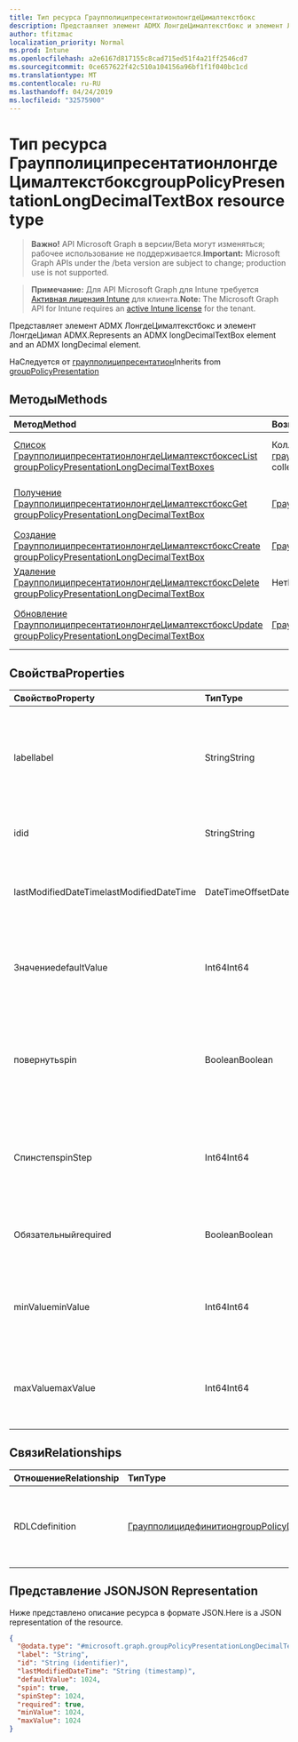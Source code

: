 ```yaml
---
title: Тип ресурса ГраупполиципресентатионлонгдеЦималтекстбокс
description: Представляет элемент ADMX ЛонгдеЦималтекстбокс и элемент ЛонгдеЦимал ADMX.
author: tfitzmac
localization_priority: Normal
ms.prod: Intune
ms.openlocfilehash: a2e6167d817155c8cad715ed51f4a21ff2546cd7
ms.sourcegitcommit: 0ce657622f42c510a104156a96bf1f1f040bc1cd
ms.translationtype: MT
ms.contentlocale: ru-RU
ms.lasthandoff: 04/24/2019
ms.locfileid: "32575900"
---
```

# <a name="grouppolicypresentationlongdecimaltextbox-resource-type"></a><span data-ttu-id="e0055-103">Тип ресурса ГраупполиципресентатионлонгдеЦималтекстбокс</span><span class="sxs-lookup"><span data-stu-id="e0055-103">groupPolicyPresentationLongDecimalTextBox resource type</span></span>

> <span data-ttu-id="e0055-104">**Важно!** API Microsoft Graph в версии/Beta могут изменяться; рабочее использование не поддерживается.</span><span class="sxs-lookup"><span data-stu-id="e0055-104">**Important:** Microsoft Graph APIs under the /beta version are subject to change; production use is not supported.</span></span>

> <span data-ttu-id="e0055-105">**Примечание:** Для API Microsoft Graph для Intune требуется [Активная лицензия Intune](https://go.microsoft.com/fwlink/?linkid=839381) для клиента.</span><span class="sxs-lookup"><span data-stu-id="e0055-105">**Note:** The Microsoft Graph API for Intune requires an [active Intune license](https://go.microsoft.com/fwlink/?linkid=839381) for the tenant.</span></span>

<span data-ttu-id="e0055-106">Представляет элемент ADMX ЛонгдеЦималтекстбокс и элемент ЛонгдеЦимал ADMX.</span><span class="sxs-lookup"><span data-stu-id="e0055-106">Represents an ADMX longDecimalTextBox element and an ADMX longDecimal element.</span></span>


<span data-ttu-id="e0055-107">НаСледуется от [граупполиципресентатион](../resources/intune-grouppolicy-grouppolicypresentation.md)</span><span class="sxs-lookup"><span data-stu-id="e0055-107">Inherits from [groupPolicyPresentation](../resources/intune-grouppolicy-grouppolicypresentation.md)</span></span>

## <a name="methods"></a><span data-ttu-id="e0055-108">Методы</span><span class="sxs-lookup"><span data-stu-id="e0055-108">Methods</span></span>
|<span data-ttu-id="e0055-109">Метод</span><span class="sxs-lookup"><span data-stu-id="e0055-109">Method</span></span>|<span data-ttu-id="e0055-110">Возвращаемый тип</span><span class="sxs-lookup"><span data-stu-id="e0055-110">Return Type</span></span>|<span data-ttu-id="e0055-111">Описание</span><span class="sxs-lookup"><span data-stu-id="e0055-111">Description</span></span>|
|:---|:---|:---|
|[<span data-ttu-id="e0055-112">Список ГраупполиципресентатионлонгдеЦималтекстбоксес</span><span class="sxs-lookup"><span data-stu-id="e0055-112">List groupPolicyPresentationLongDecimalTextBoxes</span></span>](../api/intune-grouppolicy-grouppolicypresentationlongdecimaltextbox-list.md)|<span data-ttu-id="e0055-113">Коллекция [граупполиципресентатионлонгдеЦималтекстбокс](../resources/intune-grouppolicy-grouppolicypresentationlongdecimaltextbox.md)</span><span class="sxs-lookup"><span data-stu-id="e0055-113">[groupPolicyPresentationLongDecimalTextBox](../resources/intune-grouppolicy-grouppolicypresentationlongdecimaltextbox.md) collection</span></span>|<span data-ttu-id="e0055-114">Список свойств и связей объектов [граупполиципресентатионлонгдеЦималтекстбокс](../resources/intune-grouppolicy-grouppolicypresentationlongdecimaltextbox.md) .</span><span class="sxs-lookup"><span data-stu-id="e0055-114">List properties and relationships of the [groupPolicyPresentationLongDecimalTextBox](../resources/intune-grouppolicy-grouppolicypresentationlongdecimaltextbox.md) objects.</span></span>|
|[<span data-ttu-id="e0055-115">Получение ГраупполиципресентатионлонгдеЦималтекстбокс</span><span class="sxs-lookup"><span data-stu-id="e0055-115">Get groupPolicyPresentationLongDecimalTextBox</span></span>](../api/intune-grouppolicy-grouppolicypresentationlongdecimaltextbox-get.md)|[<span data-ttu-id="e0055-116">ГраупполиципресентатионлонгдеЦималтекстбокс</span><span class="sxs-lookup"><span data-stu-id="e0055-116">groupPolicyPresentationLongDecimalTextBox</span></span>](../resources/intune-grouppolicy-grouppolicypresentationlongdecimaltextbox.md)|<span data-ttu-id="e0055-117">Чтение свойств и связей объекта [граупполиципресентатионлонгдеЦималтекстбокс](../resources/intune-grouppolicy-grouppolicypresentationlongdecimaltextbox.md) .</span><span class="sxs-lookup"><span data-stu-id="e0055-117">Read properties and relationships of the [groupPolicyPresentationLongDecimalTextBox](../resources/intune-grouppolicy-grouppolicypresentationlongdecimaltextbox.md) object.</span></span>|
|[<span data-ttu-id="e0055-118">Создание ГраупполиципресентатионлонгдеЦималтекстбокс</span><span class="sxs-lookup"><span data-stu-id="e0055-118">Create groupPolicyPresentationLongDecimalTextBox</span></span>](../api/intune-grouppolicy-grouppolicypresentationlongdecimaltextbox-create.md)|[<span data-ttu-id="e0055-119">ГраупполиципресентатионлонгдеЦималтекстбокс</span><span class="sxs-lookup"><span data-stu-id="e0055-119">groupPolicyPresentationLongDecimalTextBox</span></span>](../resources/intune-grouppolicy-grouppolicypresentationlongdecimaltextbox.md)|<span data-ttu-id="e0055-120">Создание нового объекта [граупполиципресентатионлонгдеЦималтекстбокс](../resources/intune-grouppolicy-grouppolicypresentationlongdecimaltextbox.md) .</span><span class="sxs-lookup"><span data-stu-id="e0055-120">Create a new [groupPolicyPresentationLongDecimalTextBox](../resources/intune-grouppolicy-grouppolicypresentationlongdecimaltextbox.md) object.</span></span>|
|[<span data-ttu-id="e0055-121">Удаление ГраупполиципресентатионлонгдеЦималтекстбокс</span><span class="sxs-lookup"><span data-stu-id="e0055-121">Delete groupPolicyPresentationLongDecimalTextBox</span></span>](../api/intune-grouppolicy-grouppolicypresentationlongdecimaltextbox-delete.md)|<span data-ttu-id="e0055-122">Нет</span><span class="sxs-lookup"><span data-stu-id="e0055-122">None</span></span>|<span data-ttu-id="e0055-123">Удаляет объект [граупполиципресентатионлонгдеЦималтекстбокс](../resources/intune-grouppolicy-grouppolicypresentationlongdecimaltextbox.md).</span><span class="sxs-lookup"><span data-stu-id="e0055-123">Deletes a [groupPolicyPresentationLongDecimalTextBox](../resources/intune-grouppolicy-grouppolicypresentationlongdecimaltextbox.md).</span></span>|
|[<span data-ttu-id="e0055-124">Обновление ГраупполиципресентатионлонгдеЦималтекстбокс</span><span class="sxs-lookup"><span data-stu-id="e0055-124">Update groupPolicyPresentationLongDecimalTextBox</span></span>](../api/intune-grouppolicy-grouppolicypresentationlongdecimaltextbox-update.md)|[<span data-ttu-id="e0055-125">ГраупполиципресентатионлонгдеЦималтекстбокс</span><span class="sxs-lookup"><span data-stu-id="e0055-125">groupPolicyPresentationLongDecimalTextBox</span></span>](../resources/intune-grouppolicy-grouppolicypresentationlongdecimaltextbox.md)|<span data-ttu-id="e0055-126">Обновление свойств объекта [граупполиципресентатионлонгдеЦималтекстбокс](../resources/intune-grouppolicy-grouppolicypresentationlongdecimaltextbox.md) .</span><span class="sxs-lookup"><span data-stu-id="e0055-126">Update the properties of a [groupPolicyPresentationLongDecimalTextBox](../resources/intune-grouppolicy-grouppolicypresentationlongdecimaltextbox.md) object.</span></span>|

## <a name="properties"></a><span data-ttu-id="e0055-127">Свойства</span><span class="sxs-lookup"><span data-stu-id="e0055-127">Properties</span></span>
|<span data-ttu-id="e0055-128">Свойство</span><span class="sxs-lookup"><span data-stu-id="e0055-128">Property</span></span>|<span data-ttu-id="e0055-129">Тип</span><span class="sxs-lookup"><span data-stu-id="e0055-129">Type</span></span>|<span data-ttu-id="e0055-130">Описание</span><span class="sxs-lookup"><span data-stu-id="e0055-130">Description</span></span>|
|:---|:---|:---|
|<span data-ttu-id="e0055-131">label</span><span class="sxs-lookup"><span data-stu-id="e0055-131">label</span></span>|<span data-ttu-id="e0055-132">String</span><span class="sxs-lookup"><span data-stu-id="e0055-132">String</span></span>|<span data-ttu-id="e0055-133">Локализованная текстовая подпись для любой сущности презентации.</span><span class="sxs-lookup"><span data-stu-id="e0055-133">Localized text label for any presentation entity.</span></span> <span data-ttu-id="e0055-134">По умолчанию это значение пусто.</span><span class="sxs-lookup"><span data-stu-id="e0055-134">The default value is empty.</span></span> <span data-ttu-id="e0055-135">НаСледуется от [граупполиципресентатион](../resources/intune-grouppolicy-grouppolicypresentation.md)</span><span class="sxs-lookup"><span data-stu-id="e0055-135">Inherited from [groupPolicyPresentation](../resources/intune-grouppolicy-grouppolicypresentation.md)</span></span>|
|<span data-ttu-id="e0055-136">id</span><span class="sxs-lookup"><span data-stu-id="e0055-136">id</span></span>|<span data-ttu-id="e0055-137">String</span><span class="sxs-lookup"><span data-stu-id="e0055-137">String</span></span>|<span data-ttu-id="e0055-138">Ключ объекта.</span><span class="sxs-lookup"><span data-stu-id="e0055-138">Key of the entity.</span></span> <span data-ttu-id="e0055-139">НаСледуется от [граупполиципресентатион](../resources/intune-grouppolicy-grouppolicypresentation.md)</span><span class="sxs-lookup"><span data-stu-id="e0055-139">Inherited from [groupPolicyPresentation](../resources/intune-grouppolicy-grouppolicypresentation.md)</span></span>|
|<span data-ttu-id="e0055-140">lastModifiedDateTime</span><span class="sxs-lookup"><span data-stu-id="e0055-140">lastModifiedDateTime</span></span>|<span data-ttu-id="e0055-141">DateTimeOffset</span><span class="sxs-lookup"><span data-stu-id="e0055-141">DateTimeOffset</span></span>|<span data-ttu-id="e0055-142">Дата и время последнего изменения объекта.</span><span class="sxs-lookup"><span data-stu-id="e0055-142">The date and time the entity was last modified.</span></span> <span data-ttu-id="e0055-143">НаСледуется от [граупполиципресентатион](../resources/intune-grouppolicy-grouppolicypresentation.md)</span><span class="sxs-lookup"><span data-stu-id="e0055-143">Inherited from [groupPolicyPresentation](../resources/intune-grouppolicy-grouppolicypresentation.md)</span></span>|
|<span data-ttu-id="e0055-144">Значение</span><span class="sxs-lookup"><span data-stu-id="e0055-144">defaultValue</span></span>|<span data-ttu-id="e0055-145">Int64</span><span class="sxs-lookup"><span data-stu-id="e0055-145">Int64</span></span>|<span data-ttu-id="e0055-146">Целое число без знака, задающее начальное значение для десятичного текстового поля.</span><span class="sxs-lookup"><span data-stu-id="e0055-146">An unsigned integer that specifies the initial value for the decimal text box.</span></span> <span data-ttu-id="e0055-147">Значение по умолчанию равно 1.</span><span class="sxs-lookup"><span data-stu-id="e0055-147">The default value is 1.</span></span>|
|<span data-ttu-id="e0055-148">повернуть</span><span class="sxs-lookup"><span data-stu-id="e0055-148">spin</span></span>|<span data-ttu-id="e0055-149">Boolean</span><span class="sxs-lookup"><span data-stu-id="e0055-149">Boolean</span></span>|<span data-ttu-id="e0055-150">Если значение — true, создайте элемент управления "Счетчик"; в противном случае создайте текстовое поле для числового элемента.</span><span class="sxs-lookup"><span data-stu-id="e0055-150">If true, create a spin control; otherwise, create a text box for numeric entry.</span></span> <span data-ttu-id="e0055-151">Значение по умолчанию: true.</span><span class="sxs-lookup"><span data-stu-id="e0055-151">The default value is true.</span></span>|
|<span data-ttu-id="e0055-152">Спинстеп</span><span class="sxs-lookup"><span data-stu-id="e0055-152">spinStep</span></span>|<span data-ttu-id="e0055-153">Int64</span><span class="sxs-lookup"><span data-stu-id="e0055-153">Int64</span></span>|<span data-ttu-id="e0055-154">Целое число без знака, которое указывает приращение изменения элемента управления "Счетчик".</span><span class="sxs-lookup"><span data-stu-id="e0055-154">An unsigned integer that specifies the increment of change for the spin control.</span></span> <span data-ttu-id="e0055-155">Значение по умолчанию равно 1.</span><span class="sxs-lookup"><span data-stu-id="e0055-155">The default value is 1.</span></span>|
|<span data-ttu-id="e0055-156">Обязательный</span><span class="sxs-lookup"><span data-stu-id="e0055-156">required</span></span>|<span data-ttu-id="e0055-157">Boolean</span><span class="sxs-lookup"><span data-stu-id="e0055-157">Boolean</span></span>|<span data-ttu-id="e0055-158">Требование ввести значение в поле параметр.</span><span class="sxs-lookup"><span data-stu-id="e0055-158">Requirement to enter a value in the parameter box.</span></span> <span data-ttu-id="e0055-159">Значение по умолчанию  false.</span><span class="sxs-lookup"><span data-stu-id="e0055-159">The default value is false.</span></span>|
|<span data-ttu-id="e0055-160">minValue</span><span class="sxs-lookup"><span data-stu-id="e0055-160">minValue</span></span>|<span data-ttu-id="e0055-161">Int64</span><span class="sxs-lookup"><span data-stu-id="e0055-161">Int64</span></span>|<span data-ttu-id="e0055-162">Длинное целое число без знака, задающее минимальное допустимое значение.</span><span class="sxs-lookup"><span data-stu-id="e0055-162">An unsigned long that specifies the minimum allowed value.</span></span> <span data-ttu-id="e0055-163">Значение по умолчанию равно 0.</span><span class="sxs-lookup"><span data-stu-id="e0055-163">The default value is 0.</span></span>|
|<span data-ttu-id="e0055-164">maxValue</span><span class="sxs-lookup"><span data-stu-id="e0055-164">maxValue</span></span>|<span data-ttu-id="e0055-165">Int64</span><span class="sxs-lookup"><span data-stu-id="e0055-165">Int64</span></span>|<span data-ttu-id="e0055-166">Длинное целое число без знака, задающее максимальное допустимое значение.</span><span class="sxs-lookup"><span data-stu-id="e0055-166">An unsigned long that specifies the maximum allowed value.</span></span> <span data-ttu-id="e0055-167">Значение по умолчанию — 9999.</span><span class="sxs-lookup"><span data-stu-id="e0055-167">The default value is 9999.</span></span>|

## <a name="relationships"></a><span data-ttu-id="e0055-168">Связи</span><span class="sxs-lookup"><span data-stu-id="e0055-168">Relationships</span></span>
|<span data-ttu-id="e0055-169">Отношение</span><span class="sxs-lookup"><span data-stu-id="e0055-169">Relationship</span></span>|<span data-ttu-id="e0055-170">Тип</span><span class="sxs-lookup"><span data-stu-id="e0055-170">Type</span></span>|<span data-ttu-id="e0055-171">Описание</span><span class="sxs-lookup"><span data-stu-id="e0055-171">Description</span></span>|
|:---|:---|:---|
|<span data-ttu-id="e0055-172">RDLC</span><span class="sxs-lookup"><span data-stu-id="e0055-172">definition</span></span>|[<span data-ttu-id="e0055-173">Граупполицидефинитион</span><span class="sxs-lookup"><span data-stu-id="e0055-173">groupPolicyDefinition</span></span>](../resources/intune-grouppolicy-grouppolicydefinition.md)|<span data-ttu-id="e0055-174">Определение групповой политики, связанное с презентацией.</span><span class="sxs-lookup"><span data-stu-id="e0055-174">The group policy definition associated with the presentation.</span></span> <span data-ttu-id="e0055-175">НаСледуется от [граупполиципресентатион](../resources/intune-grouppolicy-grouppolicypresentation.md)</span><span class="sxs-lookup"><span data-stu-id="e0055-175">Inherited from [groupPolicyPresentation](../resources/intune-grouppolicy-grouppolicypresentation.md)</span></span>|

## <a name="json-representation"></a><span data-ttu-id="e0055-176">Представление JSON</span><span class="sxs-lookup"><span data-stu-id="e0055-176">JSON Representation</span></span>
<span data-ttu-id="e0055-177">Ниже представлено описание ресурса в формате JSON.</span><span class="sxs-lookup"><span data-stu-id="e0055-177">Here is a JSON representation of the resource.</span></span>
<!-- {
  "blockType": "resource",
  "keyProperty": "id",
  "@odata.type": "microsoft.graph.groupPolicyPresentationLongDecimalTextBox"
}
-->
``` json
{
  "@odata.type": "#microsoft.graph.groupPolicyPresentationLongDecimalTextBox",
  "label": "String",
  "id": "String (identifier)",
  "lastModifiedDateTime": "String (timestamp)",
  "defaultValue": 1024,
  "spin": true,
  "spinStep": 1024,
  "required": true,
  "minValue": 1024,
  "maxValue": 1024
}
```





